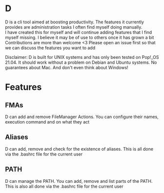 # D
D is a cli tool aimed at boosting productivity. The features it currently provides are administration tasks I often find myself doing manually.  
I have created this for myself and will continue adding features that I find myself missing. I believe it may be of use to others once it has grown a bit  
Contributions are more than welcome <3 Please open an issue first so that we can discuss the features you want to add  

Disclaimer: D is built for UNIX systems and has only been tested on Pop!_OS 21.04. It should work without a problem on Debian and Ubuntu systems. No guarantees about Mac. And don't even think about Windows!

# Features
## FMAs
D can add and remove FileManager Actions. You can configure their names, execution command and on what they act
## Aliases
D can add, remove and check for the existence of aliases. This is all done via the .bashrc file for the current user
## PATH
D can manage the PATH. You can add, remove and list parts of the PATH. This is also all done via the .bashrc file for the current user
